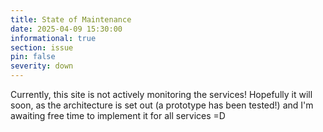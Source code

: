 ```yaml
---
title: State of Maintenance
date: 2025-04-09 15:30:00 
informational: true
section: issue
pin: false
severity: down
---
```


Currently, this site is not actively monitoring the services! Hopefully it will soon, as the architecture is set out (a prototype has been tested!) and I'm awaiting free time to implement it for all services =D
